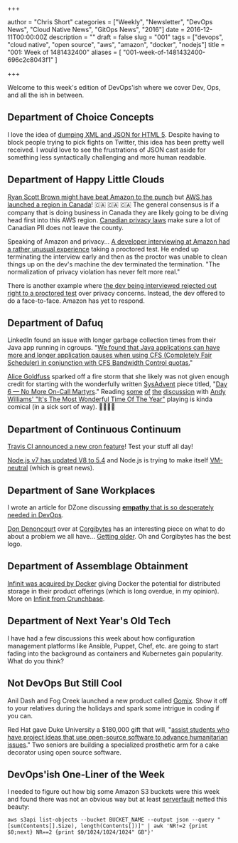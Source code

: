 +++

author = "Chris Short"
categories = ["Weekly", "Newsletter", "DevOps News", "Cloud Native News", "GitOps News", "2016"]
date = 2016-12-11T00:00:00Z
description = ""
draft = false
slug = "001"
tags = ["devops", "cloud native", "open source", "aws", "amazon", "docker", "nodejs"]
title = "001: Week of 1481432400"
aliases = [
    "001-week-of-1481432400-696c2c8043f1"
]

+++

Welcome to this week's edition of DevOps'ish where we cover Dev, Ops, and all the ish in between.

## Department of Choice Concepts

I love the idea of [dumping XML and JSON for HTML 5](https://blog.gladwell.me/html-microservices.html). Despite having to block people trying to pick fights on Twitter, this idea has been pretty well received. I would love to see the frustrations of JSON cast aside for something less syntactically challenging and more human readable.

## Department of Happy Little Clouds

[Ryan Scott Brown might have beat Amazon to the punch](https://twitter.com/ryan_sb/status/806884324805115906) but [AWS has launched a region in Canada](https://aws.amazon.com/blogs/aws/now-open-aws-canada-central-region/)! 🇨🇦 🇨🇦 🇨🇦
The general consensus is if a company that is doing business in Canada they are likely going to be diving head first into this AWS region. [Canadian privacy laws](http://www.servercloudcanada.com/2015/09/canadian-privacy-laws-canadian-cloud-primer-canadian-businesses/) make sure a lot of Canadian PII does not leave the county.

Speaking of Amazon and privacy... [A developer interviewing at Amazon had a rather unusual experience](http://shivankaul.com/blog/2016/12/07/clean-your-desk-yet-another-amazon-interview-experience.html) taking a proctored test. He ended up terminating the interview early and then as the proctor was unable to clean things up on the dev's machine the dev terminated the termination. "The normalization of privacy violation has never felt more real."

There is another example where [the dev being interviewed rejected out right to a proctored test](https://rajk.me/amazon-interview-experience/) over privacy concerns. Instead, the dev offered to do a face-to-face. Amazon has yet to respond.

## Department of Dafuq

LinkedIn found an issue with longer garbage collection times from their Java app running in cgroups. "[We found that Java applications can have more and longer application pauses when using CFS (Completely Fair Scheduler) in conjunction with CFS Bandwidth Control quotas.](https://engineering.linkedin.com/blog/2016/11/application-pauses-when-running-jvm-inside-linux-control-groups)"

[Alice Goldfuss](https://twitter.com/alicegoldfuss) sparked off a fire storm that she likely was not given enough credit for starting with the wonderfully written [SysAdvent](http://sysadvent.blogspot.com/) piece titled, "[Day 6 — No More On-Call Martyrs](http://sysadvent.blogspot.com/2016/12/day-6-no-more-on-call-martyrs.html)." Reading [some](https://lobste.rs/s/djmmbg/no_more_on_call_martyrs) [of](https://twitter.com/alicegoldfuss/status/806328359768690688) [the](https://twitter.com/alicegoldfuss/status/806329196683415561) [discussion](http://naildrivin5.com/blog/2016/12/07/on-call.html) with [Andy Williams' "It's The Most Wonderful Time Of The Year"](https://www.youtube.com/watch?v=gFtb3EtjEic) playing is kinda comical (in a sick sort of way). 🎄🎅🎄🎅

## Department of Continuous Continuum

[Travis CI announced a new cron feature](https://blog.travis-ci.com/2016-12-06-the-crons-are-here)! Test your stuff all day!

[Node.js v7 has updated V8 to 5.4](https://nodejs.org/en/blog/community/update-v8-5.4/) and Node.js is trying to make itself [VM-neutral](https://nodejs.org/en/blog/weekly-updates/weekly-update.2016-12-02/) (which is great news).

## Department of Sane Workplaces

I wrote an article for DZone discussing [**empathy** that is so desperately needed in DevOps](https://dzone.com/articles/empathy-the-emerging-art-in-devops-1).

[Don Denoncourt](http://twitter.com/denoncourt) over at [Corgibytes](http://corgibytes.com/) has an interesting piece on what to do about a problem we all have... [Getting older](http://corgibytes.com/blog/2016/12/06/getting-old-er-in-tech/). Oh and Corgibytes has the best logo.

## Department of Assemblage Obtainment

[Infinit was acquired by Docker](https://blog.docker.com/2016/12/docker-acquires-infinit/) giving Docker the potential for distributed storage in their product offerings (which is long overdue, in my opinion). More on [Infinit from Crunchbase](https://www.crunchbase.com/organization/infinit).

## Department of Next Year's Old Tech

I have had a few discussions this week about how configuration management platforms like Ansible, Puppet, Chef, etc. are going to start fading into the background as containers and Kubernetes gain popularity. What do you think?

## Not DevOps But Still Cool

Anil Dash and Fog Creek launched a new product called [Gomix](https://gomix.com/community/). Show it off to your relatives during the holidays and spark some intrigue in coding if you can.

Red Hat gave Duke University a $180,000 gift that will, "[assist students who have project ideas that use open-source software to advance humanitarian issues](https://today.duke.edu/2016/11/red-hat-gift-spurs-open-source-ideas-duke)." Two seniors are building a specialized prosthetic arm for a cake decorator using open source software.

## DevOps'ish One-Liner of the Week

I needed to figure out how big some Amazon S3 buckets were this week and found there was not an obvious way but at least [serverfault](http://serverfault.com/questions/84815/how-can-i-get-the-size-of-an-amazon-s3-bucket) netted this beauty:

    aws s3api list-objects --bucket BUCKET_NAME --output json --query "[sum(Contents[].Size), length(Contents[])]" | awk 'NR!=2 {print $0;next} NR==2 {print $0/1024/1024/1024" GB"}'
